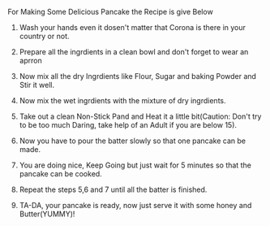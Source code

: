 For Making Some Delicious Pancake the Recipe is give Below

1. Wash your hands even it dosen't matter that Corona is there in your country or not.

2. Prepare all the ingrdients in a clean bowl and don't forget to wear an aprron

3. Now mix all the dry Ingrdients like Flour, Sugar and baking Powder and Stir it well.

4. Now mix the wet ingrdients with the mixture of dry ingrdients.

5. Take out a clean Non-Stick Pand and Heat it a little bit(Caution: Don't try to be too much Daring, take help of an Adult if you are below 15).

6. Now you have to pour the batter slowly so that one pancake can be made.

7. You are doing nice, Keep Going but just wait for 5 minutes so that the pancake can be cooked.

8. Repeat the steps 5,6 and 7 until all the batter is finished.

9. TA-DA, your pancake is ready, now just serve it with some honey and Butter(YUMMY)!







